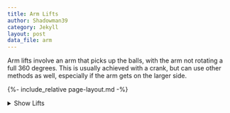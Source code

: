 ```yaml
---
title: Arm Lifts
author: Shadowman39
category: Jekyll
layout: post
data_file: arm
---
```


Arm lifts involve an arm that picks up the balls, with the arm not rotating a full 360 degrees. This is usually achieved with a crank, but can use other methods as well, especially if the arm gets on the larger side.

{%- include_relative page-layout.md -%}

<details id="lift-types-details">
    <summary>Show Lifts</summary>
    {% include_relative nav-cards.md %}
</details>


